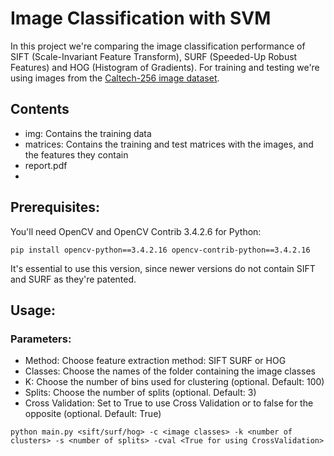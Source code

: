 # Image Classification with SVM

In this project we're comparing the image classification performance of SIFT (Scale-Invariant Feature Transform), SURF (Speeded-Up Robust Features) and HOG (Histogram of Gradients). For training and testing we're using images from the [Caltech-256 image dataset](http://www.vision.caltech.edu/Image_Datasets/Caltech256/).

## Contents
- img: Contains the training data
- matrices: Contains the training and test matrices with the images, and the features they contain
- report.pdf
- 

## Prerequisites:
You'll need OpenCV and OpenCV Contrib 3.4.2.6 for Python:

```
pip install opencv-python==3.4.2.16 opencv-contrib-python==3.4.2.16
```

It's essential to use this version, since newer versions do not contain SIFT and SURF as they're patented.

## Usage:
### Parameters:
- Method: Choose feature extraction method: SIFT SURF or HOG
- Classes: Choose the names of the folder containing the image classes
- K: Choose the number of bins used for clustering (optional. Default: 100)
- Splits: Choose the number of splits (optional. Default: 3)
- Cross Validation: Set to True to use Cross Validation or to false for the opposite (optional. Default: True)
```
python main.py <sift/surf/hog> -c <image classes> -k <number of clusters> -s <number of splits> -cval <True for using CrossValidation>
```

